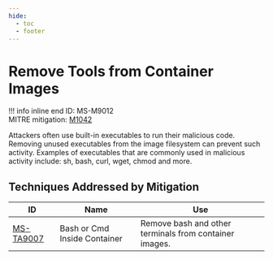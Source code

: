 ```yaml
---
hide:
  - toc
  - footer
---
```


# Remove Tools from Container Images

!!! info inline end
    ID: MS-M9012<br>
    MITRE mitigation: [M1042](https://attack.mitre.org/mitigations/M1042/)


Attackers often use built-in executables to run their malicious code. Removing unused executables from the image filesystem can prevent such activity. Examples of executables that are commonly used in malicious activity include: sh, bash, curl, wget, chmod and more.


## Techniques Addressed by Mitigation

|ID|Name|Use|
|--|----------|-----------|
|[MS-TA9007](../techniques/bash%20or%20cmd%20inside%20container.md)|Bash or Cmd Inside Container|Remove bash and other terminals from container images.|